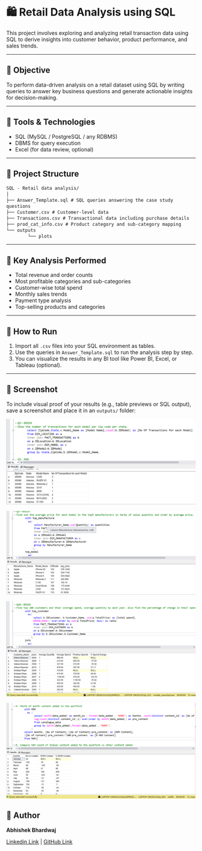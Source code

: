 # 🛍️ Retail Data Analysis using SQL

This project involves exploring and analyzing retail transaction data using SQL to derive insights into customer behavior, product performance, and sales trends.

---

## 📌 Objective

To perform data-driven analysis on a retail dataset using SQL by writing queries to answer key business questions and generate actionable insights for decision-making.

---

## 🧰 Tools & Technologies

- SQL (MySQL / PostgreSQL / any RDBMS)
- DBMS for query execution
- Excel (for data review, optional)

---

## 📂 Project Structure
```
SQL - Retail data analysis/
│
├── Answer_Template.sql # SQL queries answering the case study questions
├── Customer.csv # Customer-level data
├── Transactions.csv # Transactional data including purchase details
├── prod_cat_info.csv # Product category and sub-category mapping
└── outputs
        └── plots
```


---

## 🧠 Key Analysis Performed

- Total revenue and order counts
- Most profitable categories and sub-categories
- Customer-wise total spend
- Monthly sales trends
- Payment type analysis
- Top-selling products and categories

---

## 🚀 How to Run

1. Import all `.csv` files into your SQL environment as tables.
2. Use the queries in `Answer_Template.sql` to run the analysis step by step.
3. You can visualize the results in any BI tool like Power BI, Excel, or Tableau (optional).

---

## 📸 Screenshot

To include visual proof of your results (e.g., table previews or SQL output), save a screenshot and place it in an `outputs/` folder:

![Sample Output](outputs/plots/fig1.png)

![Sample Output](outputs/plots/fig2.png)

![Sample Output](outputs/plots/fig3.png)

![Sample Output](outputs/plots/fig4.png)

## 📌 Author

**Abhishek Bhardwaj** 

[Linkedin Link](https://www.linkedin.com/in/abhishekbhardwaj28)  |  [GitHub Link](https://github.com/abhishek-9617)
